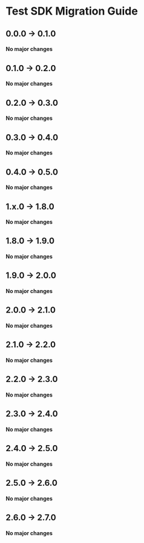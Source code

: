 # Test SDK Migration Guide
## 0.0.0 -> 0.1.0
#### No major changes

## 0.1.0 -> 0.2.0
#### No major changes

## 0.2.0 -> 0.3.0
#### No major changes

## 0.3.0 -> 0.4.0
#### No major changes

## 0.4.0 -> 0.5.0
#### No major changes

## 1.x.0 -> 1.8.0
#### No major changes

## 1.8.0 -> 1.9.0
#### No major changes

## 1.9.0 -> 2.0.0
#### No major changes

## 2.0.0 -> 2.1.0
#### No major changes

## 2.1.0 -> 2.2.0
#### No major changes

## 2.2.0 -> 2.3.0
#### No major changes

## 2.3.0 -> 2.4.0
#### No major changes

## 2.4.0 -> 2.5.0
#### No major changes

## 2.5.0 -> 2.6.0
#### No major changes

## 2.6.0 -> 2.7.0
#### No major changes
